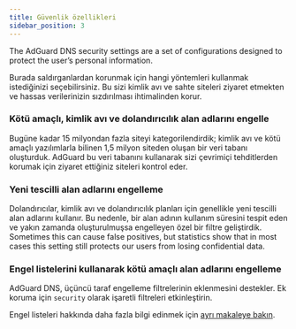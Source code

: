 ```yaml
---
title: Güvenlik özellikleri
sidebar_position: 3
---
```


The AdGuard DNS security settings are a set of configurations designed to protect the user’s personal information.

Burada saldırganlardan korunmak için hangi yöntemleri kullanmak istediğinizi seçebilirsiniz. Bu sizi kimlik avı ve sahte siteleri ziyaret etmekten ve hassas verilerinizin sızdırılması ihtimalinden korur.

### Kötü amaçlı, kimlik avı ve dolandırıcılık alan adlarını engelle

Bugüne kadar 15 milyondan fazla siteyi kategorilendirdik; kimlik avı ve kötü amaçlı yazılımlarla bilinen 1,5 milyon siteden oluşan bir veri tabanı oluşturduk. AdGuard bu veri tabanını kullanarak sizi çevrimiçi tehditlerden korumak için ziyaret ettiğiniz siteleri kontrol eder.

### Yeni tescilli alan adlarını engelleme

Dolandırıcılar, kimlik avı ve dolandırıcılık planları için genellikle yeni tescilli alan adlarını kullanır. Bu nedenle, bir alan adının kullanım süresini tespit eden ve yakın zamanda oluşturulmuşsa engelleyen özel bir filtre geliştirdik.
Sometimes this can cause false positives, but statistics show that in most cases this setting still protects our users from losing confidential data.

### Engel listelerini kullanarak kötü amaçlı alan adlarını engelleme

AdGuard DNS, üçüncü taraf engelleme filtrelerinin eklenmesini destekler.
Ek koruma için `security` olarak işaretli filtreleri etkinleştirin.

Engel listeleri hakkında daha fazla bilgi edinmek için [ayrı makaleye bakın](/private-dns/setting-up-filtering/blocklists.md).
